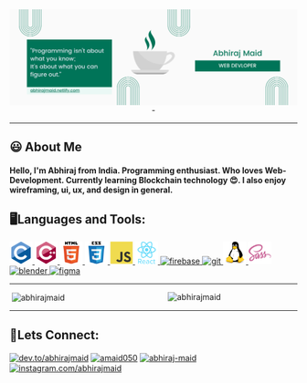 <img align="right" alt="Banner" src="https://raw.githubusercontent.com/Abhirajmaid/Abhirajmaid/main/Copy%20of%20Unnamed%20Design%20(1).png" width="1500"/>

<p align="center">-</p>
<hr/>
<h2> 😃 About Me </h2>
<h4 align="left" color="#6beb34">Hello, I'm Abhiraj from India.
Programming enthusiast. Who loves Web-Development. Currently learning Blockchain technology 😍. I also enjoy wireframing, ui, ux, and design in general.</h4>

<!--<p align="left"> <a href="https://twitter.com/amaid050" target="blank"><img src="https://img.shields.io/twitter/follow/amaid050?logo=twitter&style=for-the-badge" alt="amaid050" /></a> </p>
-->

<h2 align="left">🖥️Languages and Tools:</h2>
<p align="left">  <a href="https://www.cprogramming.com/" target="_blank" rel="noreferrer"> <img src="https://raw.githubusercontent.com/devicons/devicon/master/icons/c/c-original.svg" alt="c" width="40" height="40"/> </a> <a href="https://www.w3schools.com/cpp/" target="_blank" rel="noreferrer"> <img src="https://raw.githubusercontent.com/devicons/devicon/master/icons/cplusplus/cplusplus-original.svg" alt="cplusplus" width="40" height="40"/> </a> <a href="https://www.w3.org/html/" target="_blank" rel="noreferrer"> <img src="https://raw.githubusercontent.com/devicons/devicon/master/icons/html5/html5-original-wordmark.svg" alt="html5" width="40" height="40"/> </a> <a href="https://www.w3schools.com/css/" target="_blank" rel="noreferrer"> <img src="https://raw.githubusercontent.com/devicons/devicon/master/icons/css3/css3-original-wordmark.svg" alt="css3" width="40" height="40"/> </a><a href="https://developer.mozilla.org/en-US/docs/Web/JavaScript" target="_blank" rel="noreferrer"> <img src="https://raw.githubusercontent.com/devicons/devicon/master/icons/javascript/javascript-original.svg" alt="javascript" width="40" height="40"/> </a><a href="https://reactjs.org/" target="_blank" rel="noreferrer"> <img src="https://raw.githubusercontent.com/devicons/devicon/master/icons/react/react-original-wordmark.svg" alt="react" width="40" height="40"/> </a><a href="https://firebase.google.com/" target="_blank" rel="noreferrer"> <img src="https://www.vectorlogo.zone/logos/firebase/firebase-icon.svg" alt="firebase" width="40" height="40"/> </a> <a href="https://git-scm.com/" target="_blank" rel="noreferrer"> <img src="https://www.vectorlogo.zone/logos/git-scm/git-scm-icon.svg" alt="git" width="40" height="40"/> </a>  <a href="https://www.linux.org/" target="_blank" rel="noreferrer"> <img src="https://raw.githubusercontent.com/devicons/devicon/master/icons/linux/linux-original.svg" alt="linux" width="40" height="40"/> </a>  <a href="https://sass-lang.com" target="_blank" rel="noreferrer"> <img src="https://raw.githubusercontent.com/devicons/devicon/master/icons/sass/sass-original.svg" alt="sass" width="40" height="40"/> </a> <a href="https://www.blender.org/" target="_blank" rel="noreferrer"> <img src="https://download.blender.org/branding/community/blender_community_badge_white.svg" alt="blender" width="40" height="40"/> </a> <a href="https://www.figma.com/" target="_blank" rel="noreferrer"> <img src="https://www.vectorlogo.zone/logos/figma/figma-icon.svg" alt="figma" width="40" height="40"/> </a>  </p>


<hr/>

<p><img align="right" src="https://github-readme-stats.vercel.app/api/top-langs?username=abhirajmaid&show_icons=true&locale=en&layout=compact" alt="abhirajmaid" width="45%" height="60%"/></p>
<p>&nbsp;<img align="center" src="https://github-readme-stats.vercel.app/api?username=abhirajmaid&show_icons=true&locale=en" alt="abhirajmaid" </p>

<hr/>
<h2 align="left">🤝Lets Connect:</h2>
<p align="left">
<a href="https://dev.to/dev.to/abhirajmaid" target="blank"><img align="center" src="https://cdn.jsdelivr.net/npm/simple-icons@3.0.1/icons/dev-dot-to.svg" alt="dev.to/abhirajmaid" height="30" width="40" /></a>
<a href="https://twitter.com/amaid050" target="blank"><img align="center" src="https://raw.githubusercontent.com/rahuldkjain/github-profile-readme-generator/master/src/images/icons/Social/twitter.svg" alt="amaid050" height="30" width="40" /></a>
<a href="https://linkedin.com/in/abhiraj-maid" target="blank"><img align="center" src="https://raw.githubusercontent.com/rahuldkjain/github-profile-readme-generator/master/src/images/icons/Social/linked-in-alt.svg" alt="abhiraj-maid" height="30" width="40" /></a>
<a href="https://instagram.com/instagram.com/abhirajmaid" target="blank"><img align="center" src="https://raw.githubusercontent.com/rahuldkjain/github-profile-readme-generator/master/src/images/icons/Social/instagram.svg" alt="instagram.com/abhirajmaid" height="30" width="40" /></a>
</p>




<!-- <h2 align="left">Blogs posts</h2> -->
<!-- BLOG-POST-LIST:START -->
<!-- BLOG-POST-LIST:END -->

